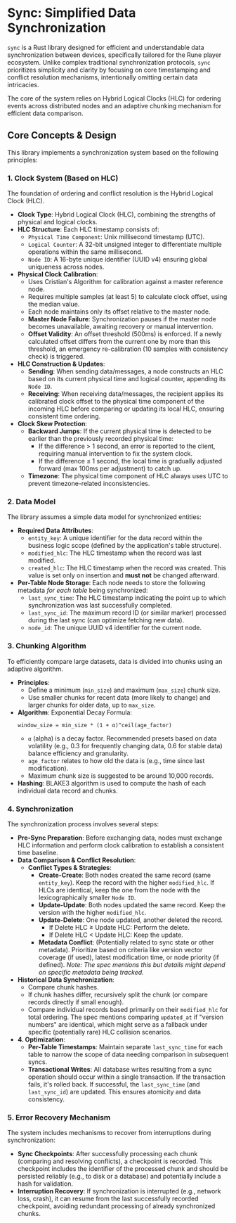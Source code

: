# Sync: Simplified Data Synchronization

`sync` is a Rust library designed for efficient and understandable data synchronization between devices, specifically tailored for the Rune player ecosystem. Unlike complex traditional synchronization protocols, `sync` prioritizes simplicity and clarity by focusing on core timestamping and conflict resolution mechanisms, intentionally omitting certain data intricacies.

The core of the system relies on Hybrid Logical Clocks (HLC) for ordering events across distributed nodes and an adaptive chunking mechanism for efficient data comparison.

## Core Concepts & Design

This library implements a synchronization system based on the following principles:

### 1. Clock System (Based on HLC)

The foundation of ordering and conflict resolution is the Hybrid Logical Clock (HLC).

- **Clock Type**: Hybrid Logical Clock (HLC), combining the strengths of physical and logical clocks.
- **HLC Structure**: Each HLC timestamp consists of:
  - `Physical Time Component`: Unix millisecond timestamp (UTC).
  - `Logical Counter`: A 32-bit unsigned integer to differentiate multiple operations within the same millisecond.
  - `Node ID`: A 16-byte unique identifier (UUID v4) ensuring global uniqueness across nodes.
- **Physical Clock Calibration**:
  - Uses Cristian's Algorithm for calibration against a master reference node.
  - Requires multiple samples (at least 5) to calculate clock offset, using the median value.
  - Each node maintains only its offset relative to the master node.
  - **Master Node Failure**: Synchronization pauses if the master node becomes unavailable, awaiting recovery or manual intervention.
  - **Offset Validity**: An offset threshold (500ms) is enforced. If a newly calculated offset differs from the current one by more than this threshold, an emergency re-calibration (10 samples with consistency check) is triggered.
- **HLC Construction & Updates**:
  - **Sending**: When sending data/messages, a node constructs an HLC based on its current physical time and logical counter, appending its `Node ID`.
  - **Receiving**: When receiving data/messages, the recipient applies its calibrated clock offset to the physical time component of the incoming HLC before comparing or updating its local HLC, ensuring consistent time ordering.
- **Clock Skew Protection**:
  - **Backward Jumps**: If the current physical time is detected to be earlier than the previously recorded physical time:
    - If the difference > 1 second, an error is reported to the client, requiring manual intervention to fix the system clock.
    - If the difference ≤ 1 second, the local time is gradually adjusted forward (max 100ms per adjustment) to catch up.
  - **Timezone**: The physical time component of HLC always uses UTC to prevent timezone-related inconsistencies.

### 2. Data Model

The library assumes a simple data model for synchronized entities:

- **Required Data Attributes**:
  - `entity_key`: A unique identifier for the data record within the business logic scope (defined by the application's table structure).
  - `modified_hlc`: The HLC timestamp when the record was last modified.
  - `created_hlc`: The HLC timestamp when the record was created. This value is set only on insertion and **must not** be changed afterward.
- **Per-Table Node Storage**: Each node needs to store the following metadata _for each table_ being synchronized:
  - `last_sync_time`: The HLC timestamp indicating the point up to which synchronization was last successfully completed.
  - `last_sync_id`: The maximum record ID (or similar marker) processed during the last sync (can optimize fetching new data).
  - `node_id`: The unique UUID v4 identifier for the current node.

### 3. Chunking Algorithm

To efficiently compare large datasets, data is divided into chunks using an adaptive algorithm.

- **Principles**:
  - Define a minimum (`min_size`) and maximum (`max_size`) chunk size.
  - Use smaller chunks for recent data (more likely to change) and larger chunks for older data, up to `max_size`.
- **Algorithm**: Exponential Decay Formula:
  ```
  window_size = min_size * (1 + α)^ceil(age_factor)
  ```
  - `α` (alpha) is a decay factor. Recommended presets based on data volatility (e.g., 0.3 for frequently changing data, 0.6 for stable data) balance efficiency and granularity.
  - `age_factor` relates to how old the data is (e.g., time since last modification).
  - Maximum chunk size is suggested to be around 10,000 records.
- **Hashing**: BLAKE3 algorithm is used to compute the hash of each individual data record and chunks.

### 4. Synchronization

The synchronization process involves several steps:

- **Pre-Sync Preparation**: Before exchanging data, nodes must exchange HLC information and perform clock calibration to establish a consistent time baseline.
- **Data Comparison & Conflict Resolution**:
  - **Conflict Types & Strategies**:
    - **Create-Create**: Both nodes created the same record (same `entity_key`). Keep the record with the higher `modified_hlc`. If HLCs are identical, keep the one from the node with the lexicographically smaller `Node ID`.
    - **Update-Update**: Both nodes updated the same record. Keep the version with the higher `modified_hlc`.
    - **Update-Delete**: One node updated, another deleted the record.
      - If Delete HLC ≥ Update HLC: Perform the delete.
      - If Delete HLC < Update HLC: Keep the update.
    - **Metadata Conflict**: (Potentially related to sync state or other metadata). Prioritize based on criteria like version vector coverage (if used), latest modification time, or node priority (if defined). _Note: The spec mentions this but details might depend on specific metadata being tracked._
- **Historical Data Synchronization**:
  - Compare chunk hashes.
  - If chunk hashes differ, recursively split the chunk (or compare records directly if small enough).
  - Compare individual records based primarily on their `modified_hlc` for total ordering. The spec mentions comparing `updated_at` if "version numbers" are identical, which might serve as a fallback under specific (potentially rare) HLC collision scenarios.
- **4. Optimization**:
  - **Per-Table Timestamps**: Maintain separate `last_sync_time` for each table to narrow the scope of data needing comparison in subsequent syncs.
  - **Transactional Writes**: All database writes resulting from a sync operation should occur within a single transaction. If the transaction fails, it's rolled back. If successful, the `last_sync_time` (and `last_sync_id`) are updated. This ensures atomicity and data consistency.

### 5. Error Recovery Mechanism

The system includes mechanisms to recover from interruptions during synchronization:

- **Sync Checkpoints**: After successfully processing each chunk (comparing and resolving conflicts), a checkpoint is recorded. This checkpoint includes the identifier of the processed chunk and should be persisted reliably (e.g., to disk or a database) and potentially include a hash for validation.
- **Interruption Recovery**: If synchronization is interrupted (e.g., network loss, crash), it can resume from the last successfully recorded checkpoint, avoiding redundant processing of already synchronized chunks.
